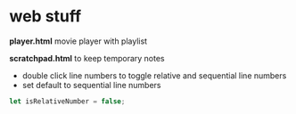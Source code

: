 # web stuff

**player.html** movie player with playlist

**scratchpad.html** to keep temporary notes
* double click line numbers to toggle relative and sequential line numbers
* set default to sequential line numbers
```javascript
let isRelativeNumber = false;
```
